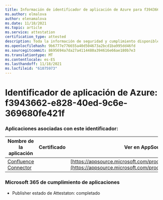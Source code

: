 ```yaml
---
title: Información de identificador de aplicación de Azure para f3943662-e828-40ed-9c6e-369680fe421f
ms.author: elmalova
author: elenamalova
ms.date: 11/18/2021
ms.topic: article
ms.service: attestation
certification_type: attested
description: Toda la información de seguridad y cumplimiento disponible para f3943662-e828-40ed-9c6e-369680fe421f.
ms.openlocfilehash: 9b6777e776655a40d504673a2bcd1ba995dd46fd
ms.sourcegitcommit: 8695694a7da27a4114480a394616e66ae180b7e3
ms.translationtype: MT
ms.contentlocale: es-ES
ms.lasthandoff: 11/18/2021
ms.locfileid: "61075973"
---
```

# <a name="azure-app-id-f3943662-e828-40ed-9c6e-369680fe421f"></a>Identificador de aplicación de Azure: f3943662-e828-40ed-9c6e-369680fe421f


### <a name="apps-associated-with-this-id"></a>Aplicaciones asociadas con este identificador:
| **Nombre de la aplicación** | **Certificado** | **Ver en AppSource** |
|--------------|---------------|-----------------------|
| [Confluence Connector](https://docs.microsoft.com/microsoft-365-app-certification/forward/WA200001604) |  | [https://appsource.microsoft.com/product/office/WA200001604](https://appsource.microsoft.com/product/office/WA200001604) |

### <a name="microsoft-365-app-compliance-status"></a>Microsoft 365 de cumplimiento de aplicaciones
- Publisher estado de Attestaton: completado
